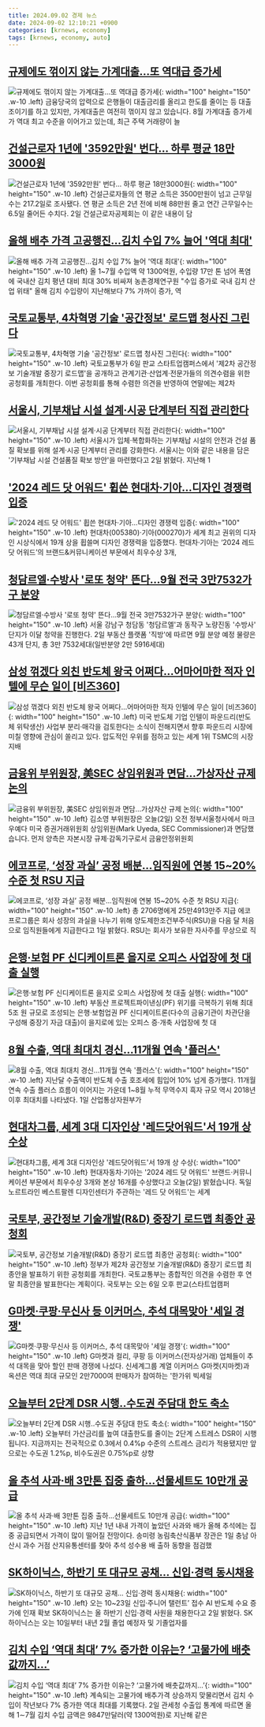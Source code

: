 ```yaml
---
title: 2024.09.02 경제 뉴스
date: 2024-09-02 12:10:21 +0900
categories: [krnews, economy]
tags: [krnews, economy, auto]
---
```

## [규제에도 꺾이지 않는 가계대출...또 역대급 증가세](https://n.news.naver.com/mnews/article/052/0002081622)

![규제에도 꺾이지 않는 가계대출...또 역대급 증가세](https://mimgnews.pstatic.net/image/origin/052/2024/09/01/2081622.jpg?type=nf220_150){: width="100" height="150" .w-10 .left}
금융당국의 압력으로 은행들이 대출금리를 올리고 한도를 줄이는 등 대출 조이기를 하고 있지만, 가계대출은 여전히 꺾이지 않고 있습니다. 8월 가계대출 증가세가 역대 최고 수준을 이어가고 있는데, 최근 주택 거래량이 늘

## [건설근로자 1년에 '3592만원' 번다… 하루 평균 18만3000원](https://n.news.naver.com/mnews/article/417/0001024584)

![건설근로자 1년에 '3592만원' 번다… 하루 평균 18만3000원](https://mimgnews.pstatic.net/image/origin/417/2024/09/02/1024584.jpg?type=nf220_150){: width="100" height="150" .w-10 .left}
건설근로자들의 연 평균 소득은 3500만원이 넘고 근무일수는 217.2일로 조사됐다. 연 평균 소득은 2년 전에 비해 88만원 줄고 연간 근무일수는 6.5일 줄어든 수치다. 2일 건설근로자공제회는 이 같은 내용이 담

## [올해 배추 가격 고공행진…김치 수입 7% 늘어 '역대 최대'](https://n.news.naver.com/mnews/article/586/0000085946)

![올해 배추 가격 고공행진…김치 수입 7% 늘어 '역대 최대'](https://mimgnews.pstatic.net/image/origin/586/2024/09/02/85946.jpg?type=nf220_150){: width="100" height="150" .w-10 .left}
올 1~7월 수입액 약 1300억원, 수입량 17만 톤 넘어 폭염에 국내산 김치 평년 대비 최대 30% 비싸져 농촌경제연구원 "수입 증가로 국내 김치 산업 위태" 올해 김치 수입량이 지난해보다 7% 가까이 증가, 역

## [국토교통부, 4차혁명 기술 '공간정보' 로드맵 청사진 그린다](https://n.news.naver.com/mnews/article/417/0001024652)

![국토교통부, 4차혁명 기술 '공간정보' 로드맵 청사진 그린다](https://mimgnews.pstatic.net/image/origin/417/2024/09/02/1024652.jpg?type=nf220_150){: width="100" height="150" .w-10 .left}
국토교통부가 6일 판교 스타트업캠퍼스에서 '제2차 공간정보 기술개발 중장기 로드맵'을 공개하고 관계기관·산업계·전문가들의 의견수렴을 위한 공청회를 개최한다. 이번 공청회를 통해 수렴한 의견을 반영하여 연말에는 제2차

## [서울시, 기부채납 시설 설계·시공 단계부터 직접 관리한다](https://n.news.naver.com/mnews/article/215/0001177826)

![서울시, 기부채납 시설 설계·시공 단계부터 직접 관리한다](https://mimgnews.pstatic.net/image/origin/215/2024/09/02/1177826.jpg?type=nf220_150){: width="100" height="150" .w-10 .left}
서울시가 입체·복합화하는 기부채납 시설의 안전과 건설 품질 확보를 위해 설계·시공 단계부터 관리를 강화한다. 서울시는 이와 같은 내용을 담은 '기부채납 시설 건설품질 확보 방안'을 마련했다고 2일 밝혔다. 지난해 1

## ['2024 레드 닷 어워드' 휩쓴 현대차·기아…디자인 경쟁력 입증](https://n.news.naver.com/mnews/article/011/0004387089)

!['2024 레드 닷 어워드' 휩쓴 현대차·기아…디자인 경쟁력 입증](https://mimgnews.pstatic.net/image/origin/011/2024/09/02/4387089.jpg?type=nf220_150){: width="100" height="150" .w-10 .left}
현대차(005380)·기아(000270)가 세계 최고 권위의 디자인 시상식에서 19개 상을 휩쓸며 디자인 경쟁력을 입증했다. 현대차·기아는 ‘2024 레드 닷 어워드’의 브랜드&커뮤니케이션 부문에서 최우수상 3개,

## [청담르엘·수방사 '로또 청약' 뜬다…9월 전국 3만7532가구 분양](https://n.news.naver.com/mnews/article/421/0007763441)

![청담르엘·수방사 '로또 청약' 뜬다…9월 전국 3만7532가구 분양](https://mimgnews.pstatic.net/image/origin/421/2024/09/02/7763441.jpg?type=nf220_150){: width="100" height="150" .w-10 .left}
서울 강남구 청담동 '청담르엘'과 동작구 노량진동 '수방사' 단지가 이달 청약을 진행한다. 2일 부동산 플랫폼 '직방'에 따르면 9월 분양 예정 물량은 43개 단지, 총 3만 7532세대(일반분양 2만 5916세대)

## [삼성 꺾겠다 외친 반도체 왕국 어쩌다…어마어마한 적자 인텔에 무슨 일이 [비즈360]](https://n.news.naver.com/mnews/article/016/0002357249)

![삼성 꺾겠다 외친 반도체 왕국 어쩌다…어마어마한 적자 인텔에 무슨 일이 [비즈360]](https://mimgnews.pstatic.net/image/origin/016/2024/09/02/2357249.jpg?type=nf220_150){: width="100" height="150" .w-10 .left}
미국 반도체 기업 인텔이 파운드리(반도체 위탁생산) 사업부 분리·매각을 검토한다는 소식이 전해지면서 향후 파운드리 시장에 미칠 영향에 관심이 쏠리고 있다. 압도적인 우위를 점하고 있는 세계 1위 TSMC의 시장 지배

## [금융위 부위원장, 美SEC 상임위원과 면담…가상자산 규제 논의](https://n.news.naver.com/mnews/article/374/0000399988)

![금융위 부위원장, 美SEC 상임위원과 면담…가상자산 규제 논의](https://mimgnews.pstatic.net/image/origin/374/2024/09/02/399988.jpg?type=nf220_150){: width="100" height="150" .w-10 .left}
김소영 부위원장은 오늘(2일) 오전 정부서울청사에서 마크 우예다 미국 증권거래위원회 상임위원(Mark Uyeda, SEC Commissioner)과 면담했습니다. 먼저 양측은 자본시장 규제·감독기구로서 금융안정위원회

## [에코프로, ‘성장 과실’ 공정 배분...임직원에 연봉 15~20% 수준 첫 RSU 지급](https://n.news.naver.com/mnews/article/009/0005358889)

![에코프로, ‘성장 과실’ 공정 배분...임직원에 연봉 15~20% 수준 첫 RSU 지급](https://mimgnews.pstatic.net/image/origin/009/2024/09/01/5358889.jpg?type=nf220_150){: width="100" height="150" .w-10 .left}
총 2706명에게 25만4913만주 지급 에코프로그룹은 회사 성장의 과실을 나누기 위해 양도제한조건부주식(RSU)을 다음 달 처음으로 임직원들에게 지급한다고 1일 밝혔다. RSU는 회사가 보유한 자사주를 무상으로 직

## [은행·보험 PF 신디케이트론 을지로 오피스 사업장에 첫 대출 실행](https://n.news.naver.com/mnews/article/056/0011792462)

![은행·보험 PF 신디케이트론 을지로 오피스 사업장에 첫 대출 실행](https://mimgnews.pstatic.net/image/origin/056/2024/09/02/11792462.jpg?type=nf220_150){: width="100" height="150" .w-10 .left}
부동산 프로젝트파이낸싱(PF) 위기를 극복하기 위해 최대 5조 원 규모로 조성되는 은행·보험업권 PF 신디케이트론(다수의 금융기관이 차관단을 구성해 중장기 자금 대출)이 을지로에 있는 오피스 증·개축 사업장에 첫 대

## [8월 수출, 역대 최대치 경신…11개월 연속 '플러스'](https://n.news.naver.com/mnews/article/011/0004386872)

![8월 수출, 역대 최대치 경신…11개월 연속 '플러스'](https://mimgnews.pstatic.net/image/origin/011/2024/09/01/4386872.jpg?type=nf220_150){: width="100" height="150" .w-10 .left}
지난달 수출액이 반도체 수출 호조세에 힘입어 10% 넘게 증가했다. 11개월 연속 수출 플러스 흐름이 이어지는 가운데 1~8월 누적 무역수지 흑자 규모 역시 2018년 이후 최대치를 나타냈다. 1일 산업통상자원부가

## [현대차그룹, 세계 3대 디자인상 '레드닷어워드'서 19개 상 수상](https://n.news.naver.com/mnews/article/374/0000399992)

![현대차그룹, 세계 3대 디자인상 '레드닷어워드'서 19개 상 수상](https://mimgnews.pstatic.net/image/origin/374/2024/09/02/399992.jpg?type=nf220_150){: width="100" height="150" .w-10 .left}
현대자동차·기아는 '2024 레드 닷 어워드' 브랜드·커뮤니케이션 부문에서 최우수상 3개와 본상 16개를 수상했다고 오늘(2일) 밝혔습니다. 독일 노르트라인 베스트팔렌 디자인센터가 주관하는 '레드 닷 어워드'는 세계

## [국토부, 공간정보 기술개발(R&D) 중장기 로드맵 최종안 공청회](https://n.news.naver.com/mnews/article/003/0012761458)

![국토부, 공간정보 기술개발(R&D) 중장기 로드맵 최종안 공청회](https://mimgnews.pstatic.net/image/origin/003/2024/09/02/12761458.jpg?type=nf220_150){: width="100" height="150" .w-10 .left}
정부가 제2차 공간정보 기술개발(R&D) 중장기 로드맵 최종안을 발표하기 위한 공청회를 개최한다. 국토교통부는 종합적인 의견을 수렴한 후 연말 최종안을 발표한다는 계획이다. 국토부는 오는 6일 오후 판교(스타트업캠퍼

## [G마켓·쿠팡·무신사 등 이커머스, 추석 대목맞아 '세일 경쟁'](https://n.news.naver.com/mnews/article/015/0005028440)

![G마켓·쿠팡·무신사 등 이커머스, 추석 대목맞아 '세일 경쟁'](https://mimgnews.pstatic.net/image/origin/015/2024/09/02/5028440.jpg?type=nf220_150){: width="100" height="150" .w-10 .left}
G마켓과 컬리, 쿠팡 등 이커머스(전자상거래) 업체들이 추석 대목을 맞아 할인 판매 경쟁에 나섰다. 신세계그룹 계열 이커머스 G마켓(지마켓)과 옥션은 역대 최대 규모인 2만7000여 판매자가 참여하는 '한가위 빅세일

## [오늘부터 2단계 DSR 시행‥수도권 주담대 한도 축소](https://n.news.naver.com/mnews/article/214/0001371520)

![오늘부터 2단계 DSR 시행‥수도권 주담대 한도 축소](https://mimgnews.pstatic.net/image/origin/214/2024/09/01/1371520.jpg?type=nf220_150){: width="100" height="150" .w-10 .left}
오늘부터 가산금리를 높여 대출한도를 줄이는 2단계 스트레스 DSR이 시행됩니다. 지금까지는 전국적으로 0.3에서 0.4%p 수준의 스트레스 금리가 적용됐지만 앞으로는 수도권 1.2%p, 비수도권은 0.75%p로 상향

## [올 추석 사과·배 3만톤 집중 출하…선물세트도 10만개 공급](https://n.news.naver.com/mnews/article/082/0001286617)

![올 추석 사과·배 3만톤 집중 출하…선물세트도 10만개 공급](https://mimgnews.pstatic.net/image/origin/082/2024/09/01/1286617.jpg?type=nf220_150){: width="100" height="150" .w-10 .left}
지난 1년 내내 가격이 높았던 사과와 배가 올해 추석에는 집중 공급되면서 가격이 많이 떨어질 전망이다. 송미령 농림축산식품부 장관은 1일 충남 아산시 과수 거점 산지유통센터를 찾아 추석 성수용 배 출하 동향을 점검했

## [SK하이닉스, 하반기 또 대규모 공채... 신입·경력 동시채용](https://n.news.naver.com/mnews/article/366/0001015281)

![SK하이닉스, 하반기 또 대규모 공채... 신입·경력 동시채용](https://mimgnews.pstatic.net/image/origin/366/2024/09/02/1015281.jpg?type=nf220_150){: width="100" height="150" .w-10 .left}
오는 10~23일 신입·주니어 탤런트’ 접수 AI 반도체 수요 증가에 인재 확보 SK하이닉스는 올 하반기 신입·경력 사원을 채용한다고 2일 밝혔다. SK하이닉스는 오는 10일부터 내년 2월 졸업 예정자 및 기졸업자를

## [김치 수입 ‘역대 최대’ 7% 증가한 이유는? ‘고물가에 배춧값까지…’](https://n.news.naver.com/mnews/article/014/0005235498)

![김치 수입 ‘역대 최대’ 7% 증가한 이유는? ‘고물가에 배춧값까지…’](https://mimgnews.pstatic.net/image/origin/014/2024/09/02/5235498.jpg?type=nf220_150){: width="100" height="150" .w-10 .left}
계속되는 고물가에 배추가격 상승까지 맞물리면서 김치 수입이 작년보다 7% 증가한 역대 최대를 기록했다. 2일 관세청 수출입 통계에 따르면 올해 1∼7월 김치 수입 금액은 9847만달러(약 1300억원)로 지난해 같은

